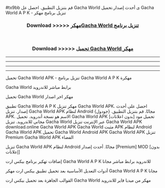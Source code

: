 #tx9bb قم بتنزيل التطبيق. احصل عل Gacha World  ى أحدث إصدار.تحميل Gacha World  A P K - تنزيل برنامج مهكر



<div align="center">
<h3>Download >>>>> <a href="https://ar-sites.web.app/?ar= Gacha World ">مهكرGacha World  تنزيل برنامج</a></h3><br>

<h3>Download >>>>> <a href="https://ar-sites.web.app/?ar= Gacha World ">تحميل Gacha World  مهكر</a></h3>
</div>


----------------------------------------------------------

----------------------------------------------------------

----------------------------------------------------------

----------------------------------------------------------


تحميل Gacha World  APK - تنزيل برنامج Gacha World  A P K مهكرة

Gacha World  برابط مباشر للاندرويد

تحميل Gacha World  مهكر اخر اصدار

تطبيق Gacha World  A P K مهكر
تنزيل Gacha World  APK. احصل على أحدث إصدار.
تنزيل Gacha World  APK لنظام Android مجانًا.
قم بتنزيل التطبيق. {جودول} APK. الاسم هو نسخة أندرويد.
تحميل Gacha World  APK [بدون اعلانات]
تحميل مود مجاني للاندرويد.
تنزيل Gacha World  عبر الإنترنت
تنزيل Gacha World  APK
download.online Gacha World  APK
Gacha World  مثبت APK لنظام Android
Gacha World  APK
تحميل Gacha World  Android APK
Gacha World  APK تنزيل Premium
Gacha World  APK الفضاء

تنزيل Gacha World  APK لنظام Android مجانًا. أحدث إصدار [Premium] MOD [بدون إعلانات]

إضافات تهكير برنامج بيكس ارت Gacha World  A P K للاندرويد برابط مباشر مجانا

أدوات التعديل الأساسية بعد تحميل تطبيق بيكس ارت مهكر Gacha World  A P K مجانا

القوالب الجاهزة بعد تحميل بيكس ارت Gacha World  مهكر من ميديا فاير للاندرويد



